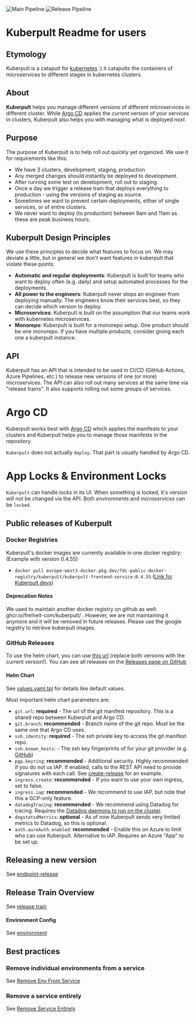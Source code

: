 ![Main Pipeline](https://github.com/freiheit-com/kuberpult/actions/workflows/execution-plan-main.yml/badge.svg)
![Release Pipeline](https://github.com/freiheit-com/kuberpult/actions/workflows/release.yml/badge.svg)


# Kuberpult Readme for users

## Etymology

Kuberpult is a catapult for [kubernetes](https://kubernetes.io/) :) it catapults the containers of microservices to different stages in kubernetes clusters.

## About

**Kuberpult** helps you manage different versions of different microservices in different cluster.
While [Argo CD](https://argo-cd.readthedocs.io/en/stable) applies the *current* version of your services in clusters,
Kuberpult also helps you with managing what is deployed *next*.

## Purpose
The purpose of Kuberpult is to help roll out quickly yet organized.
We use it for requirements like this:
* We have 3 clusters, development, staging, production
* Any merged changes should instantly be deployed to development.
* After running some test on development, roll out to staging.
* Once a day we trigger a release train that deploys everything to production - using the versions of staging as source.
* Sometimes we want to prevent certain deployments, either of single services, or of entire clusters.
* We never want to deploy (to production) between 9am and 11am as these are peak business hours.


## Kuberpult Design Principles

We use these principles to decide what features to focus on. We may deviate a little, but in general
we don't want features in kuberpult that violate these points:

* **Automatic and regular deployments**: Kuberpult is built for teams who want to deploy often (e.g. daily) and setup automated processes for the deployments.
* **All power to the engineers**: Kuberpult never stops an engineer from deploying manually. The engineers know their services best, so they can decide which version to deploy.
* **Microservices**: Kuberpult is built on the assumption that our teams work with kubernetes microservices.
* **Monorepo**: Kuberpult is built for a monorepo setup. One product should be one monorepo. If you have multiple products, consider giving each one a kuberpult instance.


## API
Kuberpult has an API that is intended to be used in CI/CD (GitHub Actions, Azure Pipelines, etc.) to release new versions of one (or more) microservices.
The API can also roll out many services at the same time via "release trains". It also supports rolling out some groups of services.

# Argo CD
Kuberpult works best with [Argo CD](https://argo-cd.readthedocs.io/en/stable/) which applies the
manifests to your clusters and Kuberpult helps you to manage those manifests in the repository.

`Kuberpult` does not actually `deploy`. That part is usually handled by Argo CD.

# App Locks & Environment Locks
`Kuberpult` can handle *locks* in its UI. When something is locked, it's version will not be changed via the API.
Both *environments* and *microservices* can be `locked`.

## Public releases of Kuberpult

### Docker Registries
Kuberpult's docker images are currently available in one docker registry: (Example with version 0.4.55)
* `docker pull europe-west3-docker.pkg.dev/fdc-public-docker-registry/kuberpult/kuberpult-frontend-service:0.4.55` ([Link for Kuberpult devs](https://console.cloud.google.com/artifacts/docker/fdc-public-docker-registry/europe-west3/kuberpult/kuberpult-frontend-service))

#### Deprecation Notes
We used to maintain another docker registry on github as well: ghcr.io/freiheit-com/kuberpult/ . However, we are not maintaining it anymore and it will be removed in future releases. 
Please use the google registry to retrieve kuberpult images.

### GitHub Releases

To use the helm chart, you can use [this url](https://github.com/freiheit-com/kuberpult/releases/download/0.4.55/kuberpult-0.4.55.tgz) (replace both versions with the current version!).
You can see all releases on the [Releases page on GitHub](https://github.com/freiheit-com/kuberpult/releases)

#### Helm Chart 
See [values.yaml.tpl](https://github.com/freiheit-com/kuberpult/blob/main/charts/kuberpult/values.yaml.tpl) for details like default values.

Most important helm chart parameters are:
* `git.url`: **required** - The url of the git manifest repository. This is a shared repo between Kuberpult and Argo CD.
* `git.branch`: **recommended** - Branch name of the git repo. Must be the same one that Argo CD uses.
* `ssh.identity`: **required** - The ssh private key to access the git manifest repo.
* `ssh.known_hosts`: - The ssh key fingerprints of for your git provider (e.g. [GitHub](https://docs.github.com/en/authentication/keeping-your-account-and-data-secure/githubs-ssh-key-fingerprints))
* `pgp.keyring`: **recommended** - Additional security. Highly recommended if you do not us IAP. If enabled, calls to the REST API need to provide signatures with each call. See [create-release](https://github.com/freiheit-com/kuberpult/blob/main/infrastructure/scripts/create-testdata/create-release.sh) for an example.
* `ingress.create`: **recommended** - If you want to use your own ingress, set to false.
* `ingress.iap`: **recommended** - We recommend to use IAP, but note that this a GCP-only feature.
* `datadogTracing`: **recommended** - We recommend using Datadog for tracing. Requires the [Datadog daemons to run on the cluster](https://docs.datadoghq.com/containers/kubernetes/installation/?tab=operator).
* `dogstatsdMetrics`: **optional** - As of now Kuberpult sends very limited metrics to Datadog, so this is optional.
* `auth.aureAuth.enabled`: **recommended** - Enable this on Azure to limit who can use Kuberpult. Alternative to IAP. Requires an Azure "App" to be set up.

## Releasing a new version
See [endpoint-release](./docs/endpoint-release.md)

## Release Train Overview
See [release train](./docs/release-train.md)

#### Environment Config
See [environment](./docs/environment.md)


## Best practices

### Remove individual environments from a service
See [Remove Env From Service](./docs/remove-env-from-service.md)

### Remove a service entirely
See [Remove Service Entirely](./docs/remove-service.md)






